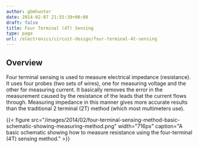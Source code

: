 ```yaml
---
author: gbmhunter
date: 2014-02-07 21:55:39+00:00
draft: false
title: Four Terminal (4T) Sensing
type: page
url: /electronics/circuit-design/four-terminal-4t-sensing
---
```


## Overview

Four terminal sensing is used to measure electrical impedance (resistance). It uses four probes (two sets of wires), one for measuring voltage and the other for measuring current. It basically removes the error in the measurement caused by the resistance of the leads that the current flows through. Measuring impedance in this manner gives more accurate results than the traditional 2 terminal (2T) method (which most multimeters use).

{{< figure src="/images/2014/02/four-terminal-sensing-method-basic-schematic-showing-measuring-method.png" width="716px" caption="A basic schematic showing how to measure resistance using the four-terminal (4T) sensing method."  >}}

